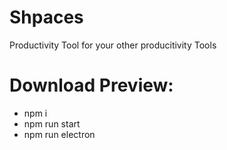 # Shpaces
Productivity Tool for your other producitivity Tools


# Download Preview:
- npm i
- npm run start 
- npm run electron
